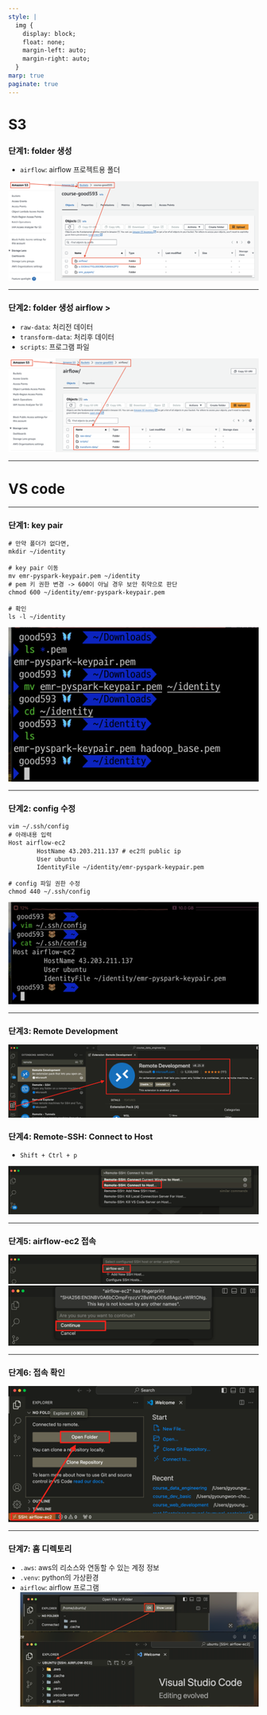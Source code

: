 ```yaml
---
style: |
  img {
    display: block;
    float: none;
    margin-left: auto;
    margin-right: auto;
  }
marp: true
paginate: true
---
```

# S3
### 단계1: folder 생성 
- `airflow`: airflow 프로젝트용 폴더  

![alt text](./img/image-20.png)

---
### 단계2: folder 생성 airflow > 
- `raw-data`: 처리전 데이터
- `transform-data`: 처리후 데이터
- `scripts`: 프로그램 파일

![alt text](./img/image-19.png)

---
# VS code

---
### 단계1: key pair
```shell
# 만약 폴더가 없다면,
mkdir ~/identity

# key pair 이동 
mv emr-pyspark-keypair.pem ~/identity
# pem 키 권한 변경 -> 600이 아닐 경우 보안 취약으로 판단
chmod 600 ~/identity/emr-pyspark-keypair.pem

# 확인 
ls -l ~/identity
```
![bg right w:600](./img/image-21.png)

---
### 단계2: config 수정 
```shell
vim ~/.ssh/config
# 아래내용 입력 
Host airflow-ec2
        HostName 43.203.211.137 # ec2의 public ip
        User ubuntu
        IdentityFile ~/identity/emr-pyspark-keypair.pem

# config 파일 권한 수정
chmod 440 ~/.ssh/config
```
![w:800](./img/image-23.png)

---
### 단계3: Remote Development
![w:800](./img/image-22.png)
### 단계4: Remote-SSH: Connect to Host
- `Shift + Ctrl + p` 

![w:800](./img/image-24.png)

---
### 단계5: airflow-ec2 접속  
![w:800](./img/image-25.png)
![w:800](./img/image-26.png)

---
### 단계6: 접속 확인 
![w:800](./img/image-27.png)

---
### 단계7: 홈 디렉토리 
- `.aws`: aws의 리소스와 연동할 수 있는 계정 정보
- `.venv`: python의 가상환경
- `airflow`: airflow 프로그램
![bg right w:600](./img/image-28.png)
